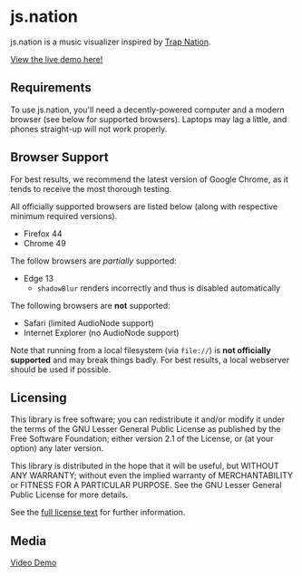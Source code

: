 # js.nation

js.nation is a music visualizer inspired by [Trap Nation](https://www.youtube.com/user/AllTrapNation).

[View the live demo here!](http://jsn.caseif.net)

## Requirements

To use js.nation, you'll need a decently-powered computer and a modern browser (see below for supported browsers).
Laptops may lag a little, and phones straight-up will not work properly.

## Browser Support

For best results, we recommend the latest version of Google Chrome, as it tends to receive the most thorough testing.

All officially supported browsers are listed below (along with respective minimum required versions).

- Firefox 44
- Chrome 49

The follow browsers are *partially* supported:

- Edge 13
  - `shadowBlur` renders incorrectly and thus is disabled automatically

The following browsers are **not** supported:

- Safari (limited AudioNode support)
- Internet Explorer (no AudioNode support)

Note that running from a local filesystem (via `file://`) is **not officially supported** and may break things badly.
For best results, a local webserver should be used if possible.

## Licensing


This library is free software; you can redistribute it and/or modify it under the terms of the GNU Lesser General Public
License as published by the Free Software Foundation; either version 2.1 of the License, or (at your option) any later
version.

This library is distributed in the hope that it will be useful, but WITHOUT ANY WARRANTY; without even the implied
warranty of MERCHANTABILITY or FITNESS FOR A PARTICULAR PURPOSE.  See the GNU Lesser General Public License for more
details.

See the [full license text](https://opensource.org/licenses/LGPL-2.1) for further information.

## Media

[Video Demo](https://youtu.be/KN19Ip8mD_k)
